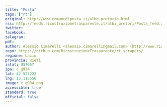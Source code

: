 ```yaml
---
title: "Posta"
tags: ["rt"]
original: http://www.comunediposta.it/albo-pretorio.html
rss: http://feeds.ricostruzionetrasparente.it/albi_pretori/Posta_feed.xml
twitter: 
facebook: 
telegram: 
pdf: 
author: Alessio Cimarelli <alessio.cimarelli@gmail.com> (http://www.ricostruzionetrasparente.it)
repo: https://github.com/RicostruzioneTrasparente/rt-scrapers/
regione: Lazio
provincia: Rieti
istat: 057057
ipa: c_g934
lat: 42.527222
lng: 13.115556
image: c_g934.png
accessible: true
standard: true
official: false
---
```

